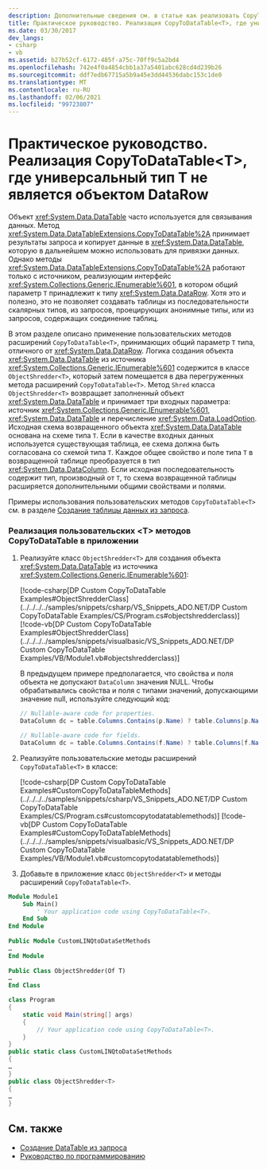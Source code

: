 ```yaml
---
description: Дополнительные сведения см. в статье как реализовать CopyToDataTable <T> , где универсальный тип T не является DataRow
title: Практическое руководство. Реализация CopyToDataTable<T>, где универсальный тип T не является объектом DataRow
ms.date: 03/30/2017
dev_langs:
- csharp
- vb
ms.assetid: b27b52cf-6172-485f-a75c-70ff9c5a2bd4
ms.openlocfilehash: 742e4f0a4854cbb1a37a5401abc628cd4d239b26
ms.sourcegitcommit: ddf7edb67715a5b9a45e3dd44536dabc153c1de0
ms.translationtype: MT
ms.contentlocale: ru-RU
ms.lasthandoff: 02/06/2021
ms.locfileid: "99723807"
---
```

# <a name="how-to-implement-copytodatatablet-where-the-generic-type-t-is-not-a-datarow"></a>Практическое руководство. Реализация CopyToDataTable\<T>, где универсальный тип T не является объектом DataRow

Объект <xref:System.Data.DataTable> часто используется для связывания данных. Метод <xref:System.Data.DataTableExtensions.CopyToDataTable%2A> принимает результаты запроса и копирует данные в <xref:System.Data.DataTable>, которую в дальнейшем можно использовать для привязки данных. Однако методы <xref:System.Data.DataTableExtensions.CopyToDataTable%2A> работают только с источником, реализующим интерфейс <xref:System.Collections.Generic.IEnumerable%601>, в котором общий параметр `T` принадлежит к типу <xref:System.Data.DataRow>. Хотя это и полезно, это не позволяет создавать таблицы из последовательности скалярных типов, из запросов, проецирующих анонимные типы, или из запросов, содержащих соединение таблиц.  
  
 В этом разделе описано применение пользовательских методов расширений `CopyToDataTable<T>`, принимающих общий параметр `T` типа, отличного от <xref:System.Data.DataRow>. Логика создания объекта <xref:System.Data.DataTable> из источника <xref:System.Collections.Generic.IEnumerable%601> содержится в классе `ObjectShredder<T>`, который затем помещается в два перегруженных метода расширений `CopyToDataTable<T>`. Метод `Shred` класса `ObjectShredder<T>` возвращает заполненный объект <xref:System.Data.DataTable> и принимает три входных параметра: источник <xref:System.Collections.Generic.IEnumerable%601>, <xref:System.Data.DataTable> и перечисление <xref:System.Data.LoadOption>. Исходная схема возвращенного объекта <xref:System.Data.DataTable> основана на схеме типа `T`. Если в качестве входных данных используется существующая таблица, ее схема должна быть согласована со схемой типа `T`. Каждое общее свойство и поле типа `T` в возвращенной таблице преобразуется в тип <xref:System.Data.DataColumn>. Если исходная последовательность содержит тип, производный от `T`, то схема возвращенной таблицы расширяется дополнительными общими свойствами и полями.  
  
 Примеры использования пользовательских методов `CopyToDataTable<T>` см. в разделе [Создание таблицы данных из запроса](creating-a-datatable-from-a-query-linq-to-dataset.md).  
  
### <a name="to-implement-the-custom-copytodatatablet-methods-in-your-application"></a>Реализация пользовательских \<T> методов CopyToDataTable в приложении  
  
1. Реализуйте класс `ObjectShredder<T>` для создания объекта <xref:System.Data.DataTable> из источника <xref:System.Collections.Generic.IEnumerable%601>:  
  
     [!code-csharp[DP Custom CopyToDataTable Examples#ObjectShredderClass](../../../../samples/snippets/csharp/VS_Snippets_ADO.NET/DP Custom CopyToDataTable Examples/CS/Program.cs#objectshredderclass)]
     [!code-vb[DP Custom CopyToDataTable Examples#ObjectShredderClass](../../../../samples/snippets/visualbasic/VS_Snippets_ADO.NET/DP Custom CopyToDataTable Examples/VB/Module1.vb#objectshredderclass)]  

    В предыдущем примере предполагается, что свойства и поля объекта не допускают `DataColumn` значения NULL. Чтобы обрабатывались свойства и поля с типами значений, допускающими значение null, используйте следующий код:

    ```csharp
    // Nullable-aware code for properties.
    DataColumn dc = table.Columns.Contains(p.Name) ? table.Columns[p.Name] : table.Columns.Add(p.Name, Nullable.GetUnderlyingType(p.PropertyType) ?? p.PropertyType);

    // Nullable-aware code for fields.
    DataColumn dc = table.Columns.Contains(f.Name) ? table.Columns[f.Name] : table.Columns.Add(f.Name, Nullable.GetUnderlyingType(f.FieldType) ?? f.FieldType);
    ```

2. Реализуйте пользовательские методы расширений `CopyToDataTable<T>` в классе:  
  
     [!code-csharp[DP Custom CopyToDataTable Examples#CustomCopyToDataTableMethods](../../../../samples/snippets/csharp/VS_Snippets_ADO.NET/DP Custom CopyToDataTable Examples/CS/Program.cs#customcopytodatatablemethods)]
     [!code-vb[DP Custom CopyToDataTable Examples#CustomCopyToDataTableMethods](../../../../samples/snippets/visualbasic/VS_Snippets_ADO.NET/DP Custom CopyToDataTable Examples/VB/Module1.vb#customcopytodatatablemethods)]  
  
3. Добавьте в приложение класс `ObjectShredder<T>` и методы расширений `CopyToDataTable<T>`.  
  
```vb  
Module Module1  
    Sub Main()  
        ' Your application code using CopyToDataTable<T>.  
    End Sub  
End Module  
  
Public Module CustomLINQtoDataSetMethods  
…  
End Module  
  
Public Class ObjectShredder(Of T)  
…  
End Class
```
  
```csharp
class Program  
{  
    static void Main(string[] args)  
    {  
        // Your application code using CopyToDataTable<T>.  
    }  
}  
public static class CustomLINQtoDataSetMethods  
{  
…  
}  
public class ObjectShredder<T>  
{  
…  
}  
```
  
## <a name="see-also"></a>См. также

- [Создание DataTable из запроса](creating-a-datatable-from-a-query-linq-to-dataset.md)
- [Руководство по программированию](programming-guide-linq-to-dataset.md)

